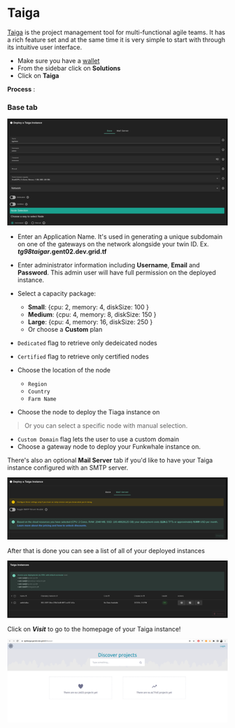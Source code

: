 # Taiga

[Taiga](https://www.taiga.io/) is the project management tool for multi-functional agile teams. It has a rich feature set and at the same time it is very simple to start with through its intuitive user interface.


- Make sure you have a [wallet](../wallet_connector.md)
- From the sidebar click on **Solutions**
- Click on **Taiga**

__Process__ :

### **Base** tab

![ ](./img/solutions_taiga.png)

- Enter an Application Name. It's used in generating a unique subdomain on one of the gateways on the network alongside your twin ID. Ex. ***tg98taigar*.gent02.dev.grid.tf**

- Enter administrator information including **Username**, **Email** and **Password**. This admin user will have full permission on the deployed instance.
- Select a capacity package:
    - **Small**: {cpu: 2, memory: 4, diskSize: 100 }
    - **Medium**: {cpu: 4, memory: 8, diskSize: 150 }
    - **Large**: {cpu: 4, memory: 16, diskSize: 250 }
    - Or choose a **Custom** plan

- `Dedicated` flag to retrieve only dedeicated nodes 
- `Certified` flag to retrieve only certified nodes 
- Choose the location of the node
   - `Region`
   - `Country`
   - `Farm Name`
- Choose the node to deploy the Tiaga instance on
> Or you can select a specific node with manual selection.
- `Custom Domain` flag lets the user to use a custom domain
- Choose a gateway node to deploy your Funkwhale instance on.



There's also an optional **Mail Server** tab if you'd like to have your Taiga instance configured with an SMTP server.

![ ](./img/taiga4.png)

After that is done you can see a list of all of your deployed instances

![ ](./img/taiga5.png)

Click on ***Visit*** to go to the homepage of your Taiga instance!

![ ](./img/taiga6.png)
